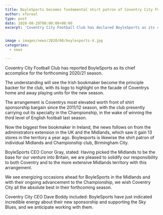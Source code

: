 ```yaml
---
title: BoyleSports becomes fundamental shirt patron of Coventry City FC
author: xforeal 
type: post
date: 2020-08-20T00:00:00+00:00
excerpt: 'Coventry City Football Club has declared BoyleSports as its chief accomplice for the up and coming 2020/21 season '


image : images/news/2020/08/boylesports-4.jpg
categories:
  - news

---
```

Coventry City Football Club has reported BoyleSports as its chief accomplice for the forthcoming 2020/21 season. 

The understanding will see the Irish bookmaker become the principle backer for the club, with its logo to highlight on the facade of Coventrys home and away playing units for the new season. 

The arrangement is Coventrys most elevated worth front of shirt sponsorship bargain since the 2011/12 season, with the club presently carrying out its specialty in the Championship, in the wake of winning the third level of English football last season. 

Now the biggest free bookmaker in Ireland, the news follows on from the administrators extension in the UK and the Midlands, which saw it gain 13 stores in the territory a year ago. Boylesports is likewise the shirt patron of individual Midlands and Championship club, Birmingham City. 

BoyleSports CEO Conor Gray, stated: Having picked the Midlands to be the base for our venture into Britain, we are pleased to solidify our responsibility to both Coventry and to the more extensive Midlands territory with this arrangement. 

We see energizing occasions ahead for BoyleSports in the Midlands and with their ongoing advancement to the Championship, we wish Coventry City all the absolute best in their forthcoming season. 

Coventry City CEO Dave Boddy included: BoyleSports have just indicated incredible energy about their new sponsorship and supporting the Sky Blues, and we anticipate working with them.